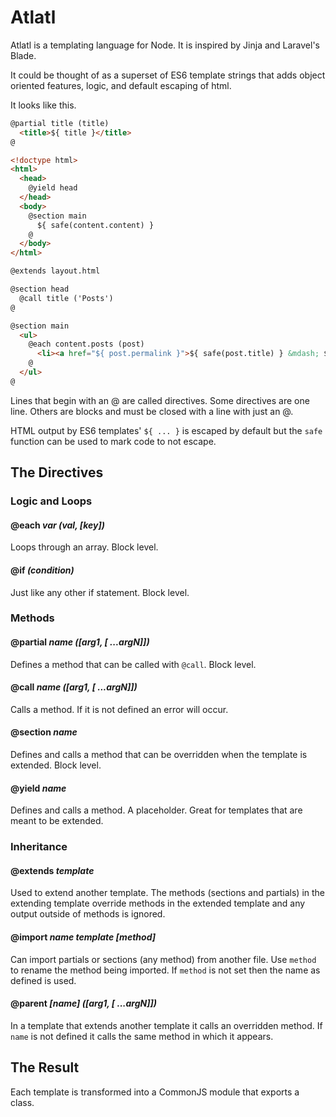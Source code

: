 # Atlatl

Atlatl is a templating language for Node. It is inspired by Jinja and Laravel's Blade.

It could be thought of as a superset of ES6 template strings that adds object oriented features, logic, and default escaping of html.

It looks like this.

```html
@partial title (title)
  <title>${ title }</title>
@

<!doctype html>
<html>
  <head>
    @yield head
  </head>
  <body>
    @section main
      ${ safe(content.content) }
    @
  </body>
</html>
```

```html
@extends layout.html

@section head
  @call title ('Posts')
@

@section main
  <ul>
    @each content.posts (post)
      <li><a href="${ post.permalink }">${ safe(post.title) } &mdash; ${ post.date }</a></li>
    @
  </ul>
@
```

Lines that begin with an @ are called directives. Some directives are one line. Others are blocks and must be closed with a line with just an @.

HTML output by ES6 templates' `${ ... }` is escaped by default but the `safe` function can be used to mark code to not escape.

## The Directives

### Logic and Loops

#### @each _var (val, [key])_

Loops through an array. Block level.

#### @if _(condition)_

Just like any other if statement. Block level.

### Methods

#### @partial _name ([arg1, [ ...argN]])_

Defines a method that can be called with `@call`. Block level.

#### @call _name ([arg1, [ ...argN]])_

Calls a method. If it is not defined an error will occur.

#### @section _name_

Defines and calls a method that can be overridden when the template is extended. Block level.

#### @yield _name_

Defines and calls a method. A placeholder. Great for templates that are meant to be extended.

### Inheritance

#### @extends _template_

Used to extend another template. The methods (sections and partials) in the extending template override methods in the extended template and any output outside of methods is ignored.

#### @import _name template [method]_

Can import partials or sections (any method) from another file. Use `method` to rename the method being imported. If `method` is not set then the name as defined is used.

#### @parent _[name]_ _([arg1, [ ...argN]])_

In a template that extends another template it calls an overridden method. If `name` is not defined it calls the same method in which it appears.

## The Result

Each template is transformed into a CommonJS module that exports a class.
